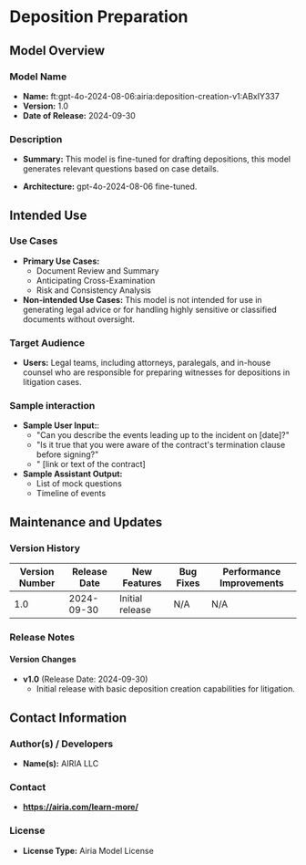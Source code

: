 # Deposition Preparation

## Model Overview

### Model Name
- **Name:** ft:gpt-4o-2024-08-06:airia:deposition-creation-v1:ABxIY337 
- **Version:** 1.0
- **Date of Release:** 2024-09-30

### Description
- **Summary:** This model is fine-tuned for drafting depositions, this model generates relevant questions based on case details.

- **Architecture:**  gpt-4o-2024-08-06 fine-tuned.

## Intended Use

### Use Cases
- **Primary Use Cases:**
  - Document Review and Summary
  - Anticipating Cross-Examination
  - Risk and Consistency Analysis
- **Non-intended Use Cases:** This model is not intended for use in generating legal advice or for handling highly sensitive or classified documents without oversight.

### Target Audience
- **Users:** Legal teams, including attorneys, paralegals, and in-house counsel who are responsible for preparing witnesses for depositions in litigation cases.
  
### Sample interaction
- **Sample User Input:**: 
  - "Can you describe the events leading up to the incident on [date]?"
  - "Is it true that you were aware of the contract's termination clause before signing?"
  - " [link or text of the contract]
- **Sample Assistant Output:**
  - List of mock questions
  - Timeline of events




## Maintenance and Updates

### Version History
| Version Number | Release Date | New Features                  | Bug Fixes                   | Performance Improvements     |
|----------------|--------------|-------------------------------|-----------------------------|------------------------------|
| 1.0            | 2024-09-30  | Initial release               | N/A | N/A |



### Release Notes
#### Version Changes
- **v1.0** (Release Date: 2024-09-30)
  - Initial release with basic deposition creation capabilities for litigation. 


## Contact Information

### Author(s) / Developers
- **Name(s):** AIRIA LLC

### Contact
- **https://airia.com/learn-more/** 

### License
- **License Type:** Airia Model License
